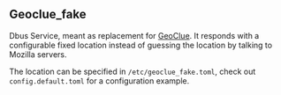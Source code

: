## Geoclue_fake

Dbus Service, meant as replacement for [GeoClue](https://www.freedesktop.org/wiki/Software/GeoClue/). It responds with a configurable fixed location instead of guessing the location by talking to Mozilla servers.

The location can be specified in `/etc/geoclue_fake.toml`, check out `config.default.toml` for a configuration example.
